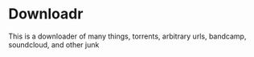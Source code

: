 # Downloadr
This is a downloader of many things, torrents, arbitrary urls, bandcamp, soundcloud, and other junk
